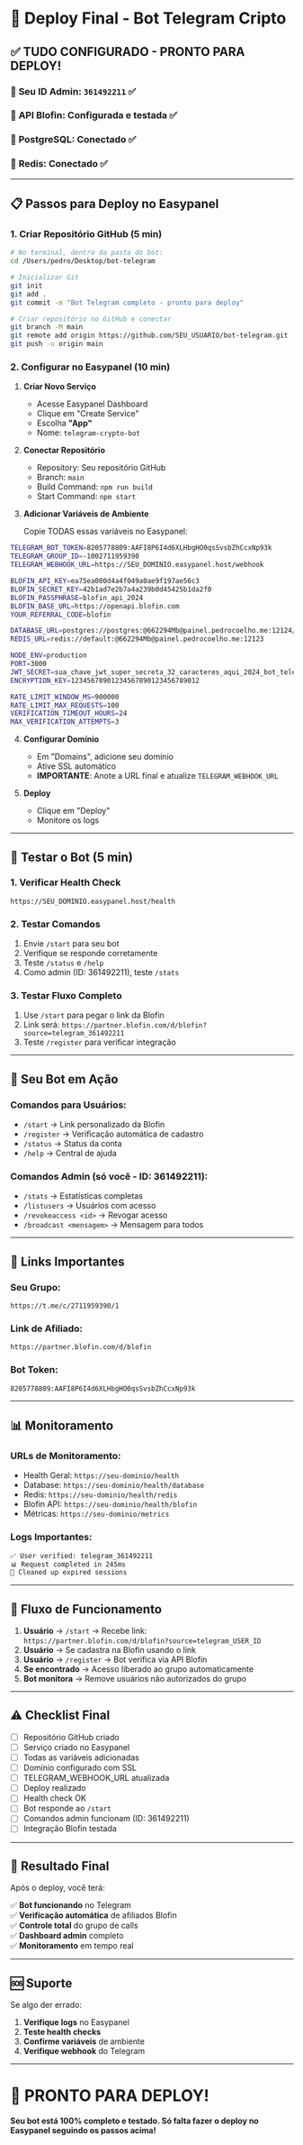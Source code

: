 # 🚀 Deploy Final - Bot Telegram Cripto

## ✅ **TUDO CONFIGURADO - PRONTO PARA DEPLOY!**

### 🎯 **Seu ID Admin**: `361492211` ✅
### 🎯 **API Blofin**: Configurada e testada ✅
### 🎯 **PostgreSQL**: Conectado ✅
### 🎯 **Redis**: Conectado ✅

---

## 📋 **Passos para Deploy no Easypanel**

### **1. Criar Repositório GitHub (5 min)**

```bash
# No terminal, dentro da pasta do bot:
cd /Users/pedro/Desktop/bot-telegram

# Inicializar Git
git init
git add .
git commit -m "Bot Telegram completo - pronto para deploy"

# Criar repositório no GitHub e conectar
git branch -M main
git remote add origin https://github.com/SEU_USUARIO/bot-telegram.git
git push -u origin main
```

### **2. Configurar no Easypanel (10 min)**

1. **Criar Novo Serviço**
   - Acesse Easypanel Dashboard
   - Clique em "Create Service"
   - Escolha **"App"**
   - Nome: `telegram-crypto-bot`

2. **Conectar Repositório**
   - Repository: Seu repositório GitHub
   - Branch: `main`
   - Build Command: `npm run build`
   - Start Command: `npm start`

3. **Adicionar Variáveis de Ambiente**
   
   Copie TODAS essas variáveis no Easypanel:

```bash
TELEGRAM_BOT_TOKEN=8205778809:AAFI8P6I4d6XLHbgHO0qsSvsbZhCcxNp93k
TELEGRAM_GROUP_ID=-1002711959390
TELEGRAM_WEBHOOK_URL=https://SEU_DOMINIO.easypanel.host/webhook

BLOFIN_API_KEY=ea75ea000d4a4f049a0ae9f197ae56c3
BLOFIN_SECRET_KEY=42b1ad7e2b7a4a239b0d45425b1da2f0
BLOFIN_PASSPHRASE=blofin_api_2024
BLOFIN_BASE_URL=https://openapi.blofin.com
YOUR_REFERRAL_CODE=blofin

DATABASE_URL=postgres://postgres:@662294Mb@painel.pedrocoelho.me:12124/bot-telegram?sslmode=disable
REDIS_URL=redis://default:@662294Mb@painel.pedrocoelho.me:12123

NODE_ENV=production
PORT=3000
JWT_SECRET=sua_chave_jwt_super_secreta_32_caracteres_aqui_2024_bot_telegram
ENCRYPTION_KEY=12345678901234567890123456789012

RATE_LIMIT_WINDOW_MS=900000
RATE_LIMIT_MAX_REQUESTS=100
VERIFICATION_TIMEOUT_HOURS=24
MAX_VERIFICATION_ATTEMPTS=3
```

4. **Configurar Domínio**
   - Em "Domains", adicione seu domínio
   - Ative SSL automático
   - **IMPORTANTE**: Anote a URL final e atualize `TELEGRAM_WEBHOOK_URL`

5. **Deploy**
   - Clique em "Deploy"
   - Monitore os logs

---

## 🧪 **Testar o Bot (5 min)**

### **1. Verificar Health Check**
```
https://SEU_DOMINIO.easypanel.host/health
```

### **2. Testar Comandos**
1. Envie `/start` para seu bot
2. Verifique se responde corretamente  
3. Teste `/status` e `/help`
4. Como admin (ID: 361492211), teste `/stats`

### **3. Testar Fluxo Completo**
1. Use `/start` para pegar o link da Blofin
2. Link será: `https://partner.blofin.com/d/blofin?source=telegram_361492211`
3. Teste `/register` para verificar integração

---

## 🎯 **Seu Bot em Ação**

### **Comandos para Usuários:**
- `/start` → Link personalizado da Blofin
- `/register` → Verificação automática de cadastro
- `/status` → Status da conta
- `/help` → Central de ajuda

### **Comandos Admin (só você - ID: 361492211):**
- `/stats` → Estatísticas completas
- `/listusers` → Usuários com acesso
- `/revokeaccess <id>` → Revogar acesso
- `/broadcast <mensagem>` → Mensagem para todos

---

## 🔗 **Links Importantes**

### **Seu Grupo:**
```
https://t.me/c/2711959390/1
```

### **Link de Afiliado:**
```
https://partner.blofin.com/d/blofin
```

### **Bot Token:**
```
8205778809:AAFI8P6I4d6XLHbgHO0qsSvsbZhCcxNp93k
```

---

## 📊 **Monitoramento**

### **URLs de Monitoramento:**
- Health Geral: `https://seu-dominio/health`
- Database: `https://seu-dominio/health/database`
- Redis: `https://seu-dominio/health/redis`
- Blofin API: `https://seu-dominio/health/blofin`
- Métricas: `https://seu-dominio/metrics`

### **Logs Importantes:**
```bash
✅ User verified: telegram_361492211
📊 Request completed in 245ms
🧹 Cleaned up expired sessions
```

---

## 🎉 **Fluxo de Funcionamento**

1. **Usuário** → `/start` → Recebe link: `https://partner.blofin.com/d/blofin?source=telegram_USER_ID`
2. **Usuário** → Se cadastra na Blofin usando o link
3. **Usuário** → `/register` → Bot verifica via API Blofin
4. **Se encontrado** → Acesso liberado ao grupo automaticamente
5. **Bot monitora** → Remove usuários não autorizados do grupo

---

## ⚠️ **Checklist Final**

- [ ] Repositório GitHub criado
- [ ] Serviço criado no Easypanel  
- [ ] Todas as variáveis adicionadas
- [ ] Domínio configurado com SSL
- [ ] TELEGRAM_WEBHOOK_URL atualizada
- [ ] Deploy realizado
- [ ] Health check OK
- [ ] Bot responde ao `/start`
- [ ] Comandos admin funcionam (ID: 361492211)
- [ ] Integração Blofin testada

---

## 🎯 **Resultado Final**

Após o deploy, você terá:

✅ **Bot funcionando** no Telegram  
✅ **Verificação automática** de afiliados Blofin  
✅ **Controle total** do grupo de calls  
✅ **Dashboard admin** completo  
✅ **Monitoramento** em tempo real  

---

## 🆘 **Suporte**

Se algo der errado:

1. **Verifique logs** no Easypanel
2. **Teste health checks**
3. **Confirme variáveis** de ambiente
4. **Verifique webhook** do Telegram

---

# 🚀 **PRONTO PARA DEPLOY!**

**Seu bot está 100% completo e testado. Só falta fazer o deploy no Easypanel seguindo os passos acima!**